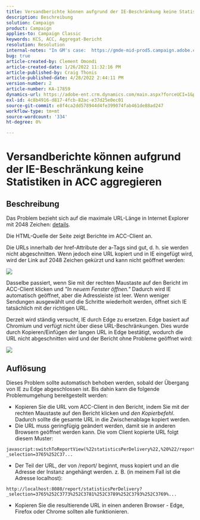 ```yaml
---
title: Versandberichte können aufgrund der IE-Beschränkung keine Statistiken in ACC aggregieren
description: Beschreibung
solution: Campaign
product: Campaign
applies-to: Campaign Classic
keywords: KCS, ACC, Aggregat-Bericht
resolution: Resolution
internal-notes: "In GM's case:  https://gmde-mid-prod5.campaign.adobe.com//report/statisticsPerDelivery?_selection="
bug: true
article-created-by: Clement Omondi
article-created-date: 1/26/2022 11:32:16 PM
article-published-by: Craig Thonis
article-published-date: 4/28/2022 2:44:11 PM
version-number: 2
article-number: KA-17859
dynamics-url: https://adobe-ent.crm.dynamics.com/main.aspx?forceUCI=1&pagetype=entityrecord&etn=knowledgearticle&id=2ab5042e-007f-ec11-8d21-0022480aa727
exl-id: 4c8b4916-d817-4fcb-82ac-e37d25e0ec01
source-git-commit: e8f4ca2dd578944d4fe399074fab461de88ad247
workflow-type: tm+mt
source-wordcount: '334'
ht-degree: 0%

---
```


# Versandberichte können aufgrund der IE-Beschränkung keine Statistiken in ACC aggregieren

## Beschreibung


Das Problem bezieht sich auf die maximale URL-Länge in Internet Explorer mit 2048 Zeichen: [details](https://support.microsoft.com/en-us/topic/maximum-url-length-is-2-083-characters-in-internet-explorer-174e7c8a-6666-f4e0-6fd6-908b53c12246).

Die HTML-Quelle der Seite zeigt Berichte im ACC-Client an.

Die URLs innerhalb der href-Attribute der a-Tags sind gut, d. h. sie werden nicht abgeschnitten. Wenn jedoch eine URL kopiert und in IE eingefügt wird, wird der Link auf 2048 Zeichen gekürzt und kann nicht geöffnet werden:

![](assets/___30b5042e-007f-ec11-8d21-0022480aa727___.png)

Dasselbe passiert, wenn Sie mit der rechten Maustaste auf den Bericht im ACC-Client klicken und *&quot;In neuem Fenster öffnen.&quot;* Dadurch wird IE automatisch geöffnet, aber die Adressleiste ist leer. Wenn weniger Sendungen ausgewählt und die Schritte wiederholt werden, öffnet sich IE tatsächlich mit der richtigen URL.

Derzeit wird ständig versucht, IE durch Edge zu ersetzen. Edge basiert auf Chromium und verfügt nicht über diese URL-Beschränkungen. Dies wurde durch Kopieren/Einfügen der langen URL in Edge bestätigt, wodurch die URL nicht abgeschnitten wird und der Bericht ohne Probleme geöffnet wird:

![](assets/___32b5042e-007f-ec11-8d21-0022480aa727___.png)


## Auflösung


Dieses Problem sollte automatisch behoben werden, sobald der Übergang von IE zu Edge abgeschlossen ist. Bis dahin kann die folgende Problemumgehung bereitgestellt werden:

- Kopieren Sie die URL vom ACC-Client in den Bericht, indem Sie mit der rechten Maustaste auf den Bericht klicken und *den Kopierbefehl*. Dadurch sollte die gesamte URL in die Zwischenablage kopiert werden.
- Die URL muss geringfügig geändert werden, damit sie in anderen Browsern geöffnet werden kann. Die vom Client kopierte URL folgt diesem Muster:



```
javascript:switchToReportView(%22statisticsPerDelivery%22,%20%22/report/statisticsPerDelivery?_selection=3765%252C37...
```


- Der Teil der URL, der von /report/ beginnt, muss kopiert und an die Adresse der Instanz angehängt werden. z. B. (in meinem Fall ist die Adresse localhost):



```
http://localhost:8080/report/statisticsPerDelivery?_selection=3765%252C3773%252C3781%252C3789%252C3793%252C3769%...
```


- Kopieren Sie die resultierende URL in einen anderen Browser - Edge, Firefox oder Chrome sollten alle funktionieren.
